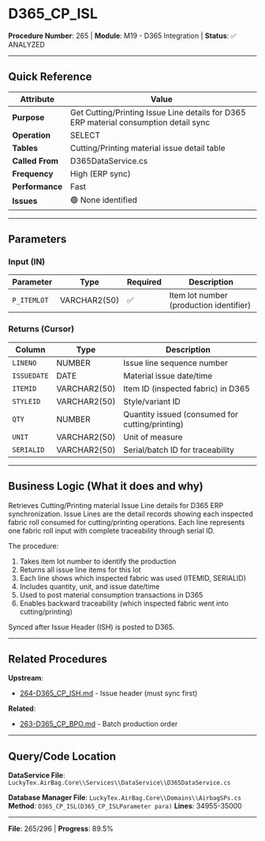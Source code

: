 # D365_CP_ISL

**Procedure Number**: 265 | **Module**: M19 - D365 Integration | **Status**: ✅ ANALYZED

---

## Quick Reference

| Attribute | Value |
|-----------|-------|
| **Purpose** | Get Cutting/Printing Issue Line details for D365 ERP material consumption detail sync |
| **Operation** | SELECT |
| **Tables** | Cutting/Printing material issue detail table |
| **Called From** | D365DataService.cs |
| **Frequency** | High (ERP sync) |
| **Performance** | Fast |
| **Issues** | 🟢 None identified |

---

## Parameters

### Input (IN)

| Parameter | Type | Required | Description |
|-----------|------|----------|-------------|
| `P_ITEMLOT` | VARCHAR2(50) | ✅ | Item lot number (production identifier) |

### Returns (Cursor)

| Column | Type | Description |
|--------|------|-------------|
| `LINENO` | NUMBER | Issue line sequence number |
| `ISSUEDATE` | DATE | Material issue date/time |
| `ITEMID` | VARCHAR2(50) | Item ID (inspected fabric) in D365 |
| `STYLEID` | VARCHAR2(50) | Style/variant ID |
| `QTY` | NUMBER | Quantity issued (consumed for cutting/printing) |
| `UNIT` | VARCHAR2(50) | Unit of measure |
| `SERIALID` | VARCHAR2(50) | Serial/batch ID for traceability |

---

## Business Logic (What it does and why)

Retrieves Cutting/Printing material Issue Line details for D365 ERP synchronization. Issue Lines are the detail records showing each inspected fabric roll consumed for cutting/printing operations. Each line represents one fabric roll input with complete traceability through serial ID.

The procedure:
1. Takes item lot number to identify the production
2. Returns all issue line items for this lot
3. Each line shows which inspected fabric was used (ITEMID, SERIALID)
4. Includes quantity, unit, and issue date/time
5. Used to post material consumption transactions in D365
6. Enables backward traceability (which inspected fabric went into cutting/printing)

Synced after Issue Header (ISH) is posted to D365.

---

## Related Procedures

**Upstream**:
- [264-D365_CP_ISH.md](./264-D365_CP_ISH.md) - Issue header (must sync first)

**Related**:
- [263-D365_CP_BPO.md](./263-D365_CP_BPO.md) - Batch production order

---

## Query/Code Location

**DataService File**: `LuckyTex.AirBag.Core\\Services\\DataService\\D365DataService.cs`

**Database Manager File**: `LuckyTex.AirBag.Core\\Domains\\AirbagSPs.cs`
**Method**: `D365_CP_ISL(D365_CP_ISLParameter para)`
**Lines**: 34955-35000

---

**File**: 265/296 | **Progress**: 89.5%
